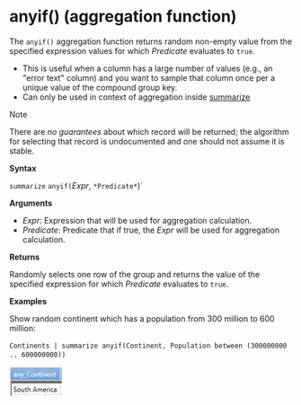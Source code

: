 # anyif() (aggregation function)

The `anyif()` aggregation function returns random non-empty value from the specified expression values for which *Predicate* evaluates to `true`.

* This is useful when a column has a large number of values
(e.g., an "error text" column) and you want to sample that column once per a unique value of the compound group key.
* Can only be used in context of aggregation inside [summarize](summarizeoperator.md)

> [!NOTE]
> There are *no guarantees* about which record will be returned; the algorithm for selecting that record is undocumented and one should not assume it is stable.

**Syntax**

`summarize` `anyif(`*Expr*, `*Predicate*`)`

**Arguments**

* *Expr*: Expression that will be used for aggregation calculation.
* *Predicate*: Predicate that if true, the *Expr* will be used for aggregation calculation.

**Returns**

Randomly selects one row of the group and returns the value of the specified expression for which *Predicate* evaluates to `true`.


**Examples**

Show random continent which has a population from 300 million to 600 million:

<!-- csl -->
```
Continents | summarize anyif(Continent, Population between (300000000 .. 600000000))
```

![alt text](./images/aggregations/any1.png "any1")
